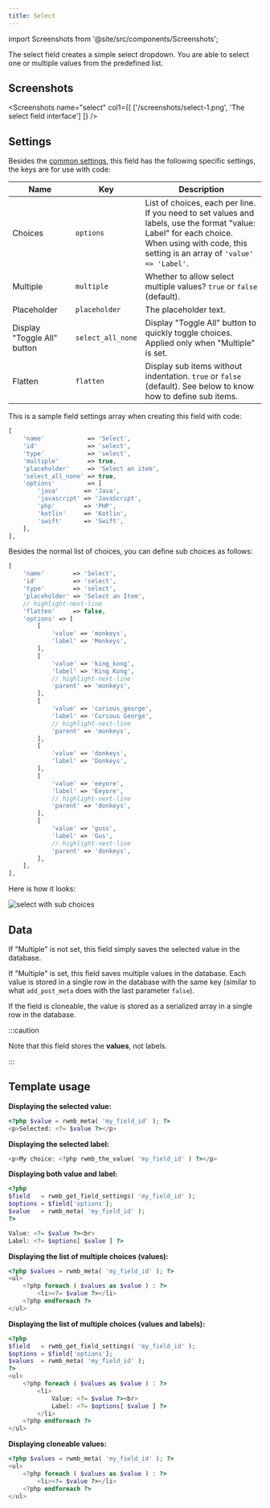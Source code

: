 ```yaml
---
title: Select
---
```


import Screenshots from '@site/src/components/Screenshots';

The select field creates a simple select dropdown. You are able to select one or multiple values from the predefined list.

## Screenshots

<Screenshots name="select" col1={[
    ['/screenshots/select-1.png', 'The select field interface']
]} />

## Settings

Besides the [common settings](/field-settings/), this field has the following specific settings, the keys are for use with code:

Name | Key | Description
--- | --- | ---
Choices | `options` | List of choices, each per line. If you need to set values and labels, use the format "value: Label" for each choice.<br />When using with code, this setting is an array of `'value' => 'Label'`.
Multiple | `multiple` | Whether to allow select multiple values? `true` or `false` (default).
Placeholder | `placeholder` | The placeholder text.
Display "Toggle All" button | `select_all_none` | Display "Toggle All" button to quickly toggle choices. Applied only when "Multiple" is set.
Flatten | `flatten` | Display sub items without indentation. `true` or `false` (default). See below to know how to define sub items.

This is a sample field settings array when creating this field with code:

```php
[
    'name'            => 'Select',
    'id'              => 'select',
    'type'            => 'select',
    'multiple'        => true,
    'placeholder'     => 'Select an item',
    'select_all_none' => true,
    'options'         => [
        'java'       => 'Java',
        'javascript' => 'JavaScript',
        'php'        => 'PHP',
        'kotlin'     => 'Kotlin',
        'swift'      => 'Swift',
    ],
],
```

Besides the normal list of choices, you can define sub choices as follows:

```php
[
    'name'        => 'Select',
    'id'          => 'select',
    'type'        => 'select',
    'placeholder' => 'Select an Item',
    // highlight-next-line
    'flatten'     => false,
    'options' => [
        [
            'value' => 'monkeys',
            'label' => 'Monkeys',
        ],
        [
            'value' => 'king_kong',
            'label' => 'King Kong',
            // highlight-next-line
            'parent' => 'monkeys',
        ],
        [
            'value' => 'curious_george',
            'label' => 'Curious George',
            // highlight-next-line
            'parent' => 'monkeys',
        ],
        [
            'value' => 'donkeys',
            'label' => 'Donkeys',
        ],
        [
            'value' => 'eeyore',
            'label' => 'Eeyore',
            // highlight-next-line
            'parent' => 'donkeys',
        ],
        [
            'value' => 'guss',
            'label' => 'Gus',
            // highlight-next-line
            'parent' => 'donkeys',
        ],
    ],
],
```

Here is how it looks:

![select with sub choices](/screenshots/select-2.png)

## Data

If "Multiple" is not set, this field simply saves the selected value in the database.

If "Multiple" is set, this field saves multiple values in the database. Each value is stored in a single row in the database with the same key (similar to what `add_post_meta` does with the last parameter `false`).

If the field is cloneable, the value is stored as a serialized array in a single row in the database.

:::caution

Note that this field stores the **values**, not labels.

:::

## Template usage

**Displaying the selected value:**

```php
<?php $value = rwmb_meta( 'my_field_id' ); ?>
<p>Selected: <?= $value ?></p>
```

**Displaying the selected label:**

```php
<p>My choice: <?php rwmb_the_value( 'my_field_id' ) ?></p>
```

**Displaying both value and label:**

```php
<?php
$field   = rwmb_get_field_settings( 'my_field_id' );
$options = $field['options'];
$value   = rwmb_meta( 'my_field_id' );
?>

Value: <?= $value ?><br>
Label: <?= $options[ $value ] ?>
```

**Displaying the list of multiple choices (values):**

```php
<?php $values = rwmb_meta( 'my_field_id' ); ?>
<ul>
    <?php foreach ( $values as $value ) : ?>
        <li><?= $value ?></li>
    <?php endforeach ?>
</ul>
```

**Displaying the list of multiple choices (values and labels):**

```php
<?php
$field   = rwmb_get_field_settings( 'my_field_id' );
$options = $field['options'];
$values  = rwmb_meta( 'my_field_id' );
?>
<ul>
    <?php foreach ( $values as $value ) : ?>
        <li>
            Value: <?= $value ?><br>
            Label: <?= $options[ $value ] ?>
        </li>
    <?php endforeach ?>
</ul>
```

**Displaying cloneable values:**

```php
<?php $values = rwmb_meta( 'my_field_id' ); ?>
<ul>
    <?php foreach ( $values as $value ) : ?>
        <li><?= $value ?></li>
    <?php endforeach ?>
</ul>
```